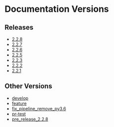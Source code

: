 # Documentation Versions

## Releases


- <a href="/2.2.8" target="_self">2.2.8</a>
- <a href="/2.2.7" target="_self">2.2.7</a>
- <a href="/2.2.6" target="_self">2.2.6</a>
- <a href="/2.2.5" target="_self">2.2.5</a>
- <a href="/2.2.3" target="_self">2.2.3</a>
- <a href="/2.2.2" target="_self">2.2.2</a>
- <a href="/2.2.1" target="_self">2.2.1</a>

## Other Versions


- <a href="/develop" target="_self">develop</a>
- <a href="/feature" target="_self">feature</a>
- <a href="/fix_pipeline_remove_py3.6" target="_self">fix_pipeline_remove_py3.6</a>
- <a href="/pr-test" target="_self">pr-test</a>
- <a href="/pre_release_2.2.8" target="_self">pre_release_2.2.8</a>

